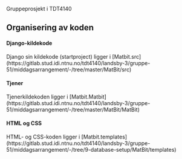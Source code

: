 Gruppeprosjekt i TDT4140

<h2> Organisering av koden</h2>
<h4> Django-kildekode </h4>
Django sin kildekode (startproject) ligger i [Matbit.src](https://gitlab.stud.idi.ntnu.no/tdt4140/landsby-3/gruppe-51/middagsarrangement/-/tree/master/MatBit/src)
<h4> Tjener </h4>
Tjenerkildekoden ligger i [Matbit.Matbit](https://gitlab.stud.idi.ntnu.no/tdt4140/landsby-3/gruppe-51/middagsarrangement/-/tree/master/MatBit/MatBit)
<h4> HTML og CSS </h4>
HTML- og CSS-koden ligger i [Matbit.templates](https://gitlab.stud.idi.ntnu.no/tdt4140/landsby-3/gruppe-51/middagsarrangement/-/tree/9-database-setup/MatBit/templates)
